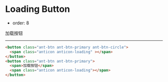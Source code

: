# Loading Button

- order: 8

加载按钮

---

````html
<button class="ant-btn ant-btn-primary ant-btn-circle">
  <span class="anticon anticon-loading" ></span>
</button>
<button class="ant-btn ant-btn-primary">
  <span>加载按钮</span>
  <span class="anticon anticon-loading"></span>
</button>
````
